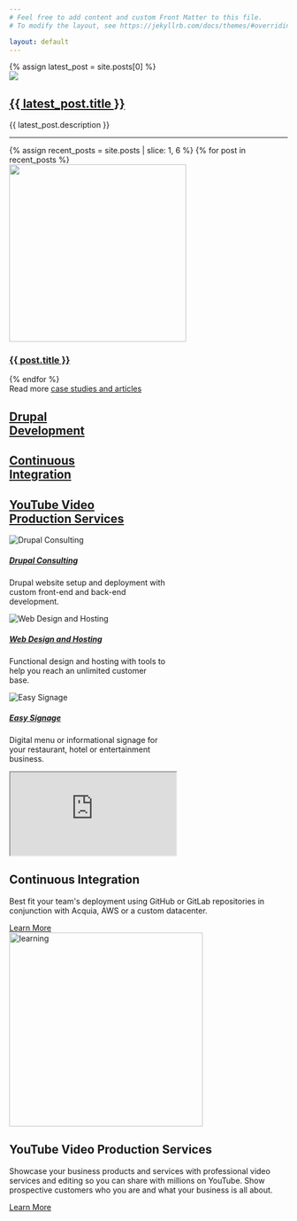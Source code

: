 ```yaml
---
# Feel free to add content and custom Front Matter to this file.
# To modify the layout, see https://jekyllrb.com/docs/themes/#overriding-theme-defaults

layout: default
---
```


<div class="container-xxl">
    {% assign latest_post = site.posts[0] %}
    <div class="row">
        <div class="col-md-4"><img src="{{ latest_post.list-image }}" class="img-fluid"></div>
        <div class="col-md-8">
            <h2><a href="{{ latest_post.url }}">{{ latest_post.title }}</a></h2>
            <div>{{ latest_post.description }}</div>
        </div>
    </div>
    <hr>
    <div class="row">
        {% assign recent_posts = site.posts | slice: 1, 6 %}
        {% for post in recent_posts %}
            <div class="col-md-4 text-center">
                <img width="320px" src="{{ post.list-image }}" class="img-fluid"><br>
                <h3><a href="{{ post.url }}">{{ post.title }}</a></h3>
            </div>
        {% endfor %}
    </div>
    <div class="row">
        <div class="col text-center">Read more <a href="/blog">case studies and articles</a></div>
    </div>
</div>
<div class="bg-dark-subtle full-screen">
    <div class="container-xxl">
        <div class="row text-center">
            <div class="col-md-4"><h2><a href="">Drupal<br>Development</a></h2></div>
            <div class="col-md-4"><h2><a href="">Continuous<br>Integration</a></h2></div>
            <div class="col-md-4"><h2><a href="">YouTube Video<br>Production Services</a></h2></div>
        </div>
    </div>
</div>
<div class="container-xxl">
    <div class="row">
        <div class="col-lg-4 d-flex justify-content-center mb-3">
            <div class="card text-center" style="width: 18rem;">
                <img src="https://www.xandermar.com/assets/CU2NF0Jz5pI.jpg" class="card-img-top" alt="Drupal Consulting">
                <div class="card-body">
                    <h5 class="card-title">
                        <a class="btn btn-primary" href="/services/drupal-development-and-consulting">Drupal Consulting
                        </a>
                    </h5>
                    <p class="card-text">
                        Drupal website setup and deployment with custom front-end and back-end development.
                    </p>
                </div>
            </div>
        </div>
        <div class="col-lg-4 d-flex justify-content-center mb-3">
            <div class="card text-center" style="width: 18rem;">
            <img src="https://www.xandermar.com/assets/npxXWgQ33ZQ.jpg" class="card-img-top" alt="Web Design and Hosting">
            <div class="card-body">
                <h5 class="card-title">
                    <a class="btn btn-primary" href="/services/web-design-and-hosting">Web Design and Hosting
                    </a>
                </h5>
                <p class="card-text">Functional design and hosting with tools to help you reach an unlimited customer base.
                </p>
            </div>
            </div>
        </div>
        <div class="col-lg-4 d-flex justify-content-center mb-3">
            <div class="card text-center" style="width: 18rem;">
            <img src="https://www.xandermar.com/assets/J0ZD8r_ClGg.jpg" class="card-img-top" alt="Easy Signage">
            <div class="card-body">
                <h5 class="card-title">
                    <a class="btn btn-primary" href="/services/easy-signage">Easy Signage
                    </a>
                </h5>
                <p class="card-text">Digital menu or informational signage for your restaurant, hotel or entertainment business.
                </p>
            </div>
            </div>
        </div>
    </div>
</div>
<div class="bg-dark-subtle full-screen">
    <div class="container-xxl">
        <div class="row">
            <div class="col">
                <div class="ratio ratio-16x9">
                <iframe src="https://www.youtube.com/embed/IPR36uraNwc" title="YouTube video" allowfullscreen=""></iframe>
                </div>
            </div>
        </div>
    </div>
</div>
<div class="container-xxl">
    <div class="row">
        <div class="col-xl-10 offset-xl-1 col-md-12 col-12">
            <div class="bg-secondary py-6 px-6 px-xl-0 rounded-4 ">
               <div class="row align-items-center">
                  <div class="offset-xl-1 col-xl-5 col-md-6 col-12">
                     <div class="p-3">
                        <h2 class="h1 text-white mb-3">Continuous Integration</h2>
                        <p class="text-white fs-4">
                           Best fit your team's deployment using GitHub or GitLab repositories
                           in conjunction with Acquia, AWS or a custom datacenter.
                        </p>
                        <a href="https://www.xandermar.com/services/continuous-integration" class="btn btn-dark">Learn More</a>
                     </div>
                  </div>
                  <div class="col-xl-6 col-md-6 col-12">
                     <div class="text-center">
                        <img src="https://www.xandermar.com/xan-placeholder.jpg" width="350" alt="learning" class="rounded-4 img-fluid">
                     </div>
                  </div>
               </div>
            </div>
        </div>
    </div>
</div>
<div class="bg-dark-subtle full-screen-last">
    <div class="container-xxl">
        <div class="row text-center">
            <div class="col">
                <!-- heading -->
                <h2 class="display-4 ">YouTube Video Production Services</h2>
                <p class="lead  px-lg-12 mb-6">
                    Showcase your business products and services with professional video services
                    and editing so you can share with millions on YouTube. Show prospective
                    customers who you are and what your business is all about.
                </p>
                <!-- button -->
                <div class="d-grid d-md-block">
                    <a href="/services/youtube-video-production-services" class="btn btn-primary mb-2 mb-md-0">Learn More</a>
                </div>
            </div>
        </div>
    </div>
</div>

